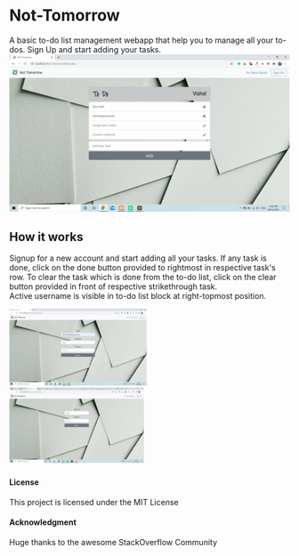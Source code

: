 # Not-Tomorrow
A basic to-do list management webapp that help you to manage all your to-dos.
Sign Up and start adding your tasks.
<br>
<img src="readme_images/signin1.png" />
          
## How it works 
Signup for a new account and start adding all your tasks.
If any task is done, click on the done button provided to rightmost in respective task's row.
To clear the task which is done from the to-do list, click on the clear button provided in front of respective strikethrough task. 
<br>
Active username is visible in to-do list block at right-topmost position.
<p><img src="readme_images/signup.png" width=49% height=50%/>&nbsp &nbsp <img src="readme_images/signin.png" width=48% height=50%/></p>

###



#### License

This project is licensed under the MIT License

#### Acknowledgment

 Huge thanks to the awesome StackOverflow Community
